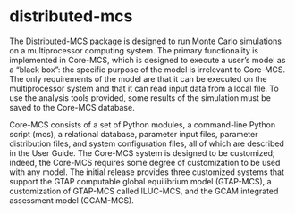distributed-mcs
===============

The Distributed-MCS package is designed to run Monte Carlo simulations on a multiprocessor computing system. The primary functionality is implemented in Core-MCS, which is designed to execute a user’s model as a “black box”: the specific purpose of the model is irrelevant to Core-MCS. The only requirements of the model are that it can be executed on the multiprocessor system and that it can read input data from a local file. To use the analysis tools provided, some results of the simulation must be saved to the Core-MCS database.

Core-MCS consists of a set of Python modules, a command-line Python script (mcs), a relational database, parameter input files, parameter distribution files, and system configuration files, all of which are described in the User Guide. The Core-MCS system is designed to be customized; indeed, the Core-MCS requires some degree of customization to be used with any model. The initial release provides three customized systems that support the GTAP computable global equilibrium model (GTAP-MCS), a customization of GTAP-MCS called ILUC-MCS, and the GCAM integrated assessment model (GCAM-MCS).
